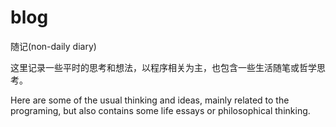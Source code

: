 # blog
随记(non-daily diary)

这里记录一些平时的思考和想法，以程序相关为主，也包含一些生活随笔或哲学思考。

Here are some of the usual thinking and ideas, mainly related to the programing, but also contains some life essays or philosophical thinking.
